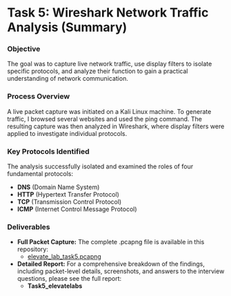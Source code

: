 # **Task 5: Wireshark Network Traffic Analysis (Summary)**

### **Objective**

The goal was to capture live network traffic, use display filters to isolate specific protocols, and analyze their function to gain a practical understanding of network communication.

### **Process Overview**

A live packet capture was initiated on a Kali Linux machine. To generate traffic, I browsed several websites and used the ping command. The resulting capture was then analyzed in Wireshark, where display filters were applied to investigate individual protocols.

### **Key Protocols Identified**

The analysis successfully isolated and examined the roles of four fundamental protocols:

* **DNS** (Domain Name System)  
* **HTTP** (Hypertext Transfer Protocol)  
* **TCP** (Transmission Control Protocol)  
* **ICMP** (Internet Control Message Protocol)

### **Deliverables**

* **Full Packet Capture:** The complete .pcapng file is available in this repository:  
  * [elevate\_lab\_task5.pcapng](https://www.google.com/search?q=elevate_lab_task5.pcapng)  
* **Detailed Report:** For a comprehensive breakdown of the findings, including packet-level details, screenshots, and answers to the interview questions, please see the full report:  
  * **Task5\_elevatelabs**